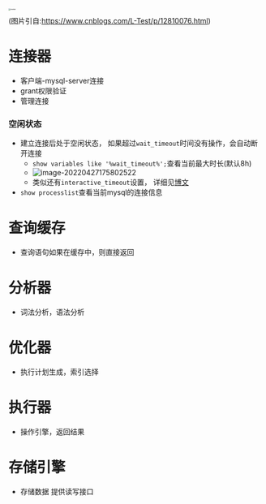 <img src="https://img2020.cnblogs.com/blog/1350922/202005/1350922-20200501225552964-1751160662.jpg" alt="avatar" style="zoom: 25%; float:left" />

(图片引自:https://www.cnblogs.com/L-Test/p/12810076.html)

# 连接器

- 客户端-mysql-server连接
- grant权限验证
- 管理连接

### 空闲状态

- 建立连接后处于空闲状态， 如果超过`wait_timeout`时间没有操作，会自动断开连接
  - `show variables like '%wait_timeout%';`查看当前最大时长(默认8h)
  - ![image-20220427175802522](D:\WYFILE\code\php-interview\assets\image-20220427175802522.png)
  - 类似还有`interactive_timeout`设置， 详细见[博文](https://www.cnblogs.com/ivictor/p/5979731.html)
- `show processlist`查看当前mysql的连接信息

# 查询缓存

- 查询语句如果在缓存中，则直接返回

# 分析器

- 词法分析，语法分析

# 优化器

- 执行计划生成，索引选择

# 执行器

- 操作引擎，返回结果

# 存储引擎

- 存储数据 提供读写接口